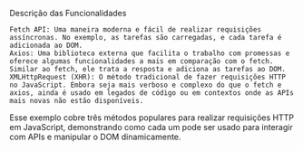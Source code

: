 Descrição das Funcionalidades

    Fetch API: Uma maneira moderna e fácil de realizar requisições assíncronas. No exemplo, as tarefas são carregadas, e cada tarefa é adicionada ao DOM.
    Axios: Uma biblioteca externa que facilita o trabalho com promessas e oferece algumas funcionalidades a mais em comparação com o fetch. Similar ao fetch, ele trata a resposta e adiciona as tarefas ao DOM.
    XMLHttpRequest (XHR): O método tradicional de fazer requisições HTTP no JavaScript. Embora seja mais verboso e complexo do que o fetch e axios, ainda é usado em legados de código ou em contextos onde as APIs mais novas não estão disponíveis.

Esse exemplo cobre três métodos populares para realizar requisições HTTP em JavaScript, demonstrando como cada um pode ser usado para interagir com APIs e manipular o DOM dinamicamente.
